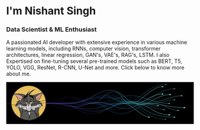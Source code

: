 # I'm Nishant Singh
### Data Scientist & ML Enthusiast
A passionated AI developer with extensive experience in various machine learning models, including RNNs, computer vision, transformer architectures, linear regression, GAN's, VAE's, RAG's, LSTM. I also Expertised on fine-tuning several pre-trained models such as BERT, T5, YOLO, VGG, ResNet, R-CNN, U-Net and more. Click below to know more about me.

[![Portfolio](./Images/portfolio.jfif)](https://nishantksingh0.github.io/Portfolio/)

